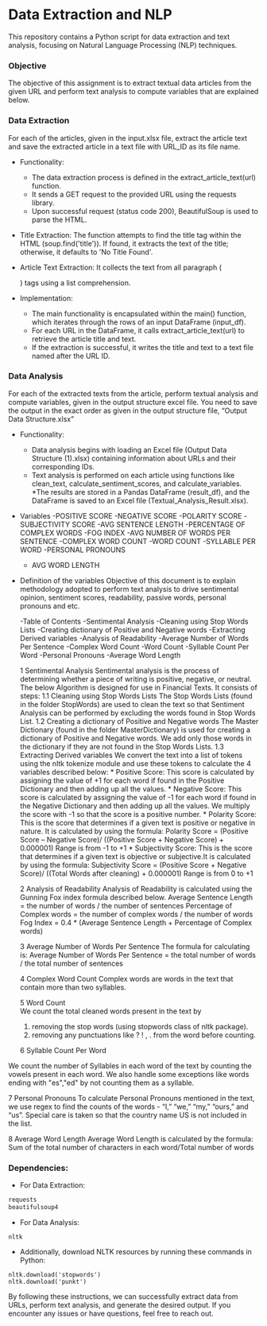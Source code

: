 # Data Extraction and NLP

This repository contains a Python script for data extraction and text analysis, focusing on Natural Language Processing (NLP) techniques.

### Objective

The objective of this assignment is to extract textual data articles from the given URL and perform text analysis to compute variables that are explained below.


### Data Extraction

For each of the articles, given in the input.xlsx file, extract the article text and save the extracted article in a text file with URL_ID as its file name.

* Functionality:
  * The data extraction process is defined in the extract_article_text(url) function.
  * It sends a GET request to the provided URL using the requests library.
  * Upon successful request (status code 200), BeautifulSoup is used to parse the HTML.
    
* Title Extraction: The function attempts to find the title tag within the HTML (soup.find('title')). If found, it extracts the text of the title; otherwise, it defaults to 'No Title Found'.
  
* Article Text Extraction: It collects the text from all paragraph (<p>) tags using a list comprehension.
  
* Implementation:
  * The main functionality is encapsulated within the main() function, which iterates through the rows of an input DataFrame (input_df).
  * For each URL in the DataFrame, it calls extract_article_text(url) to retrieve the article title and text.
  * If the extraction is successful, it writes the title and text to a text file named after the URL ID.
  
### Data Analysis

For each of the extracted texts from the article, perform textual analysis and compute variables, given in the output structure excel file. You need to save the output in the exact order as given in the output structure file, “Output Data Structure.xlsx”

* Functionality:
  * Data analysis begins with loading an Excel file (Output Data Structure (1).xlsx) containing information about URLs and their corresponding IDs.
  * Text analysis is performed on each article using functions like clean_text, calculate_sentiment_scores, and calculate_variables.
  *The results are stored in a Pandas DataFrame (result_df), and the DataFrame is saved to an Excel file (Textual_Analysis_Result.xlsx).

* Variables
   -POSITIVE SCORE
   -NEGATIVE SCORE
   -POLARITY SCORE
   -SUBJECTIVITY SCORE
   -AVG SENTENCE LENGTH
   -PERCENTAGE OF COMPLEX WORDS
   -FOG INDEX
   -AVG NUMBER OF WORDS PER SENTENCE
   -COMPLEX WORD COUNT
   -WORD COUNT
   -SYLLABLE PER WORD
   -PERSONAL PRONOUNS
   - AVG WORD LENGTH

* Definition of the variables
Objective of this document is to explain methodology adopted to perform text analysis to
drive sentimental opinion, sentiment scores, readability, passive words, personal pronouns
and etc.

  -Table of Contents
     -Sentimental Analysis 
       -Cleaning using Stop Words Lists 
       -Creating dictionary of Positive and Negative words 
       -Extracting Derived variables 
  -Analysis of Readability 
  -Average Number of Words Per Sentence 
  -Complex Word Count 
  -Word Count 
  -Syllable Count Per Word 
  -Personal Pronouns 
  -Average Word Length
  
  1 Sentimental Analysis
Sentimental analysis is the process of determining whether a piece of writing is positive, negative, or neutral. The below Algorithm is designed for use in Financial Texts. It consists
of steps:
    1.1 Cleaning using Stop Words Lists
The Stop Words Lists (found in the folder StopWords) are used to clean the text so that Sentiment Analysis can be performed by excluding the words found in Stop Words List.
    1.2 Creating a dictionary of Positive and Negative words
The Master Dictionary (found in the folder MasterDictionary) is used for creating a dictionary of Positive and Negative words. We add only those words in the dictionary if they
are not found in the Stop Words Lists.
    1.3 Extracting Derived variables
We convert the text into a list of tokens using the nltk tokenize module and use these tokens to calculate the 4 variables described below:
       * Positive Score: This score is calculated by assigning the value of +1 for each word if found in the Positive Dictionary and then adding up all the values.
       * Negative Score: This score is calculated by assigning the value of -1 for each word if found in the Negative Dictionary and then adding up all the values. We multiply the score with -1 so that the score is a positive number.
       * Polarity Score: This is the score that determines if a given text is positive or negative in nature. It is calculated by using the formula:
Polarity Score = (Positive Score – Negative Score)/ ((Positive Score + Negative Score) + 0.000001) Range is from -1 to +1
       * Subjectivity Score: This is the score that determines if a given text is objective or subjective.It is calculated by using the formula:
Subjectivity Score = (Positive Score + Negative Score)/ ((Total Words after cleaning) + 0.000001) Range is from 0 to +1

  2 Analysis of Readability
Analysis of Readability is calculated using the Gunning Fox index formula described below.
Average Sentence Length = the number of words / the number of sentences Percentage of Complex words = the number of complex words / the number of words
Fog Index = 0.4 * (Average Sentence Length + Percentage of Complex words)

  3 Average Number of Words Per Sentence
The formula for calculating is:
Average Number of Words Per Sentence = the total number of words / the total number of sentences

  4 Complex Word Count
Complex words are words in the text that contain more than two syllables.

  5 Word Count  
We count the total cleaned words present in the text by
     1. removing the stop words (using stopwords class of nltk package).
     2. removing any punctuations like ? ! , . from the word before counting.

  6 Syllable Count Per Word

We count the number of Syllables in each word of the text by counting the vowels present in each word. We also handle some exceptions like words ending with &quot;es&quot;,&quot;ed&quot; by not counting them as a syllable.

  7 Personal Pronouns
To calculate Personal Pronouns mentioned in the text, we use regex to find the counts of the words - “I,” “we,” “my,” “ours,” and “us”. Special care is taken so that the country name US
is not included in the list.

  8 Average Word Length
Average Word Length is calculated by the formula: Sum of the total number of characters in each word/Total number of words

### Dependencies:

* For Data Extraction:
```Python
requests
beautifulsoup4
```

* For Data Analysis:
```pandas
nltk
```

* Additionally, download NLTK resources by running these commands in Python:

```import nltk
nltk.download('stopwords')
nltk.download('punkt')
```

By following these instructions, we can successfully extract data from URLs, perform text analysis, and generate the desired output. If you encounter any issues or have questions, feel free to reach out.

